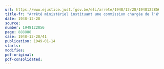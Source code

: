 ```yaml
---
url: https://www.ejustice.just.fgov.be/eli/arrete/1948/12/28/1948122856/justel
title-fr: "Arrêté ministériel instituant une commission chargée de l'étude de l'assujettissement à la sécurité sociale des travailleurs domestiques"
date: 1948-12-28
source:
number: 1948122856
page: 888888
case: 1948-12-28/41
publication: 1949-01-14
starts:
modifies:
pdf-original:
pdf-consolidated:
---
```


